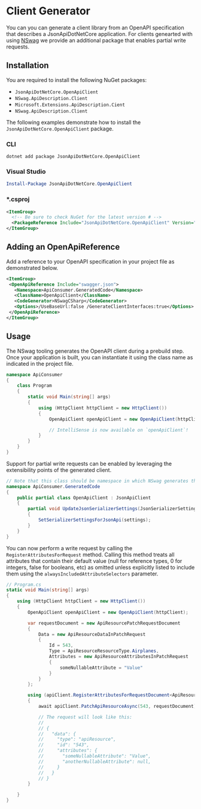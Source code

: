 # Client Generator

You can you can generate a client library from an OpenAPI specification that describes a JsonApiDotNetCore application. For clients genearted with using [NSwag](http://stevetalkscode.co.uk/openapireference-commands) we provide an additional package that enables partial write requests.

## Installation

You are required to install the following NuGet packages:

- `JsonApiDotNetCore.OpenApiClient`
- `NSwag.ApiDescription.Client`
- `Microsoft.Extensions.ApiDescription.Cient`
- `NSwag.ApiDescription.Client`

The following examples demonstrate how to install the `JsonApiDotNetCore.OpenApiClient` package.

### CLI

```
dotnet add package JsonApiDotNetCore.OpenApiClient
```

### Visual Studio

```powershell
Install-Package JsonApiDotNetCore.OpenApiClient
```

### *.csproj

```xml
<ItemGroup>
  <!-- Be sure to check NuGet for the latest version # -->
  <PackageReference Include="JsonApiDotNetCore.OpenApiClient" Version="4.0.0" />
</ItemGroup>
```


## Adding an OpenApiReference

Add a reference to your OpenAPI specification in your project file as demonstrated below.

```xml
<ItemGroup>
 <OpenApiReference Include="swagger.json">
   <Namespace>ApiConsumer.GeneratedCode</Namespace>
   <ClassName>OpenApiClient</ClassName>
   <CodeGenerator>NSwagCSharp</CodeGenerator>
   <Options>/UseBaseUrl:false /GenerateClientInterfaces:true</Options>
 </OpenApiReference>
</ItemGroup>
```


## Usage

The NSwag tooling generates the OpenAPI client during a prebuild step. Once your application is built,
you can instantiate it using the class name as indicated in the project file.

```c#
namespace ApiConsumer
{
    class Program
    {
        static void Main(string[] args)
        {
            using (HttpClient httpClient = new HttpClient())
            {
                OpenApiClient openApiClient = new OpenApiClient(httpClient);

                // IntelliSense is now available on `openApiClient`!
            }
        }
    }
}
```

Support for partial write requests can be enabled by leveraging the extensibility points of the generated client.

```c#
// Note that this class should be namespace in which NSwag generates the client. 
namespace ApiConsumer.GeneratedCode
{
    public partial class OpenApiClient : JsonApiClient
    {
        partial void UpdateJsonSerializerSettings(JsonSerializerSettings settings)
        {
            SetSerializerSettingsForJsonApi(settings);
        }
    }
}
```

You can now perform a write request by calling the `RegisterAttributesForRequest` method. Calling this method treats all attributes that contain their default value (<c>null</c> for reference types, <c>0</c> for integers, <c>false</c> for booleans, etc) as omitted unless explicitly listed to include them using the `alwaysIncludedAttributeSelectors` parameter.

```c#
// Program.cs
static void Main(string[] args)
{
    using (HttpClient httpClient = new HttpClient())
    {
        OpenApiClient openApiClient = new OpenApiClient(httpClient);

        var requestDocument = new ApiResourcePatchRequestDocument
        {
            Data = new ApiResourceDataInPatchRequest
            {
                Id = 543,
                Type = ApiResourceResourceType.Airplanes,
                Attributes = new ApiResourceAttributesInPatchRequest
                {
                    someNullableAttribute = "Value"
                }
            }
        };

        using (apiClient.RegisterAttributesForRequestDocument<ApiResourcePatchRequestDocument, ApiResourceDataInPatchRequest>(requestDocument, apiResource => apiResource.AnotherNullableAttribute)
        {
            await apiClient.PatchApiResourceAsync(543, requestDocument));

            // The request will look like this:
            //
            // {
            //   "data": {
            //     "type": "apiResource",
            //     "id": "543",
            //     "attributes": {
            //       "someNullableAttribute": "Value",
            //       "anotherNullableAttribute": null,
            //     }
            //   }
            // }
        }

    }
}
```

